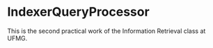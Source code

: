 # IndexerQueryProcessor
This is the second practical work of the Information Retrieval class at UFMG.
